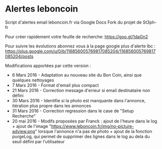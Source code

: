 Alertes leboncoin
====================

Script d'alertes email leboncoin.fr via Google Docs
Fork du projet de St3ph-fr

Pour créer rapidement votre feuille de recherche: https://goo.gl/1daGn2

Pour suivre les évolutions abonnez vous à la page google plus d'alerte lbc : https://plus.google.com/u/0/b/116856005769817085204/116856005769817085204/posts

Modifications apportées par cette version :
 * 6 Mars 2016 - Adaptation au nouveau site du Bon Coin, ainsi que quelques nettoyages
 * 7 Mars 2016 - Format d'email plus compact
 * 21 Mars 2016 - Correction message d'erreur si email destinataire non défini
 * 30 Mars 2016 - Identifie si la photo est manquante dans l'annonce, itération plus propre dans les annonces
 * 31 Mars 2016 - Correction regression dans le case de "Setup Recherche"
 * 20 mai 2016 - Modifs proposées par Franck : ajout de l'heure dans le log + ajout de l'image "https://www.leboncoin.fr/img/no-picture-adview.png" lorsque l'annonce n'a pas de photo + ajout de la fonction purgeLog, qui permet de supprimer des lignes dans le log au dela du seuil défini par l'utilisateur
